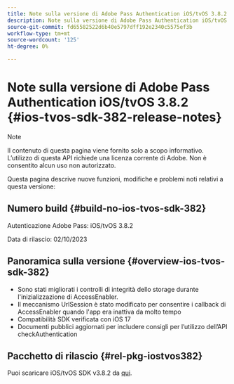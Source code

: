 ```yaml
---
title: Note sulla versione di Adobe Pass Authentication iOS/tvOS 3.8.2
description: Note sulla versione di Adobe Pass Authentication iOS/tvOS 3.8.2
source-git-commit: fd65582522d6b40e5797dff192e2340c5575ef3b
workflow-type: tm+mt
source-wordcount: '125'
ht-degree: 0%

---
```


# Note sulla versione di Adobe Pass Authentication iOS/tvOS 3.8.2 {#ios-tvos-sdk-382-release-notes}

>[!NOTE]
>
>Il contenuto di questa pagina viene fornito solo a scopo informativo. L’utilizzo di questa API richiede una licenza corrente di Adobe. Non è consentito alcun uso non autorizzato.

Questa pagina descrive nuove funzioni, modifiche e problemi noti relativi a questa versione:

## Numero build {#build-no-ios-tvos-sdk-382}

Autenticazione Adobe Pass: iOS/tvOS 3.8.2

Data di rilascio: 02/10/2023



## Panoramica sulla versione {#overview-ios-tvos-sdk-382}

* Sono stati migliorati i controlli di integrità dello storage durante l&#39;inizializzazione di AccessEnabler.
* Il meccanismo UrlSession è stato modificato per consentire i callback di AccessEnabler quando l&#39;app era inattiva da molto tempo
* Compatibilità SDK verificata con iOS 17
* Documenti pubblici aggiornati per includere consigli per l’utilizzo dell’API checkAuthentication


## Pacchetto di rilascio {#rel-pkg-iostvos382}

Puoi scaricare iOS/tvOS SDK v3.8.2 da [qui](https://tve.zendesk.com/hc/en-us/articles/204963209-iOS-tvOS-Native-AccessEnabler-Library).
